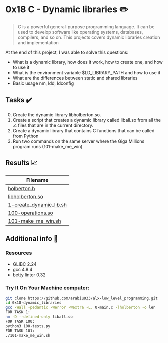 # 0x18 C - Dynamic libraries :pencil2:

> C is a powerful general-purpose programming language. It can be used to develop software like operating systems, databases, compilers, and so on. This projects covers dynamic libraries creation and implementation

At the end of this project, I was able to solve this questions:
  
* What is a dynamic library, how does it work, how to create one, and how to use it
* What is the environment variable $LD_LIBRARY_PATH and how to use it
* What are the differences between static and shared libraries
* Basic usage nm, ldd, ldconfig

## Tasks :heavy_check_mark:

0. Create the dynamic library libholberton.so.
1. Create a script that creates a dynamic library called liball.so from all the .c files that are in the current directory.
2. Create a dynamic library that contains C functions that can be called from Python
3. Run two commands on the same server where the Giga Millions program runs (101-make_me_win)

## Results :chart_with_upwards_trend:

| Filename |
| ------ |
| [holberton.h](https://github.com/arabiu033/alx-low_level_programming/blob/main/0x18-dynamic_libraries/holberton.h)|
| [libholberton.so](https://github.com/arabiu033/alx-low_level_programming/blob/main/0x18-dynamic_libraries/libholberton.so)|
| [1-create_dynamic_lib.sh](https://github.com/arabiu033/alx-low_level_programming/blob/main/0x18-dynamic_libraries/1-create_dynamic_lib.sh)|
| [100-operations.so](https://github.com/arabiu033/alx-low_level_programming/blob/main/0x18-dynamic_libraries/100-operations.so)|
| [101-make_me_win.sh](https://github.com/arabiu033/alx-low_level_programming/blob/main/0x18-dynamic_libraries/101-make_me_win.sh)|

## Additional info :construction:
### Resources

- GLIBC 2.24
- gcc 4.8.4
- betty linter 0.32



### Try It On Your Machine computer:	
```bash
git clone https://github.com/arabiu033/alx-low_level_programming.git
cd 0x18-dynamic_libraries
gcc -Wall -pedantic -Werror -Wextra -L. 0-main.c -lholberton -o len
FOR TASK 1:
nm -D --defined-only liball.so
FOR TASK 100:
python3 100-tests.py 
FOR TASK 101:
./101-make_me_win.sh
```
